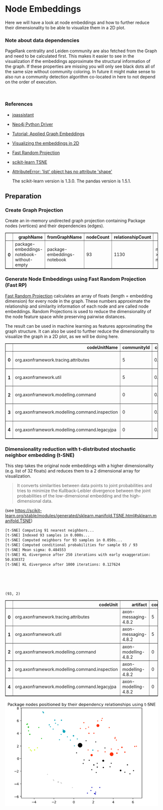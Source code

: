 # Node Embeddings

Here we will have a look at node embeddings and how to further reduce their dimensionality to be able to visualize them in a 2D plot. 

### Note about data dependencies

PageRank centrality and Leiden community are also fetched from the Graph and need to be calculated first.
This makes it easier to see in the visualization if the embeddings approximate the structural information of the graph.
If these properties are missing you will only see black dots all of the same size without community coloring.
In future it might make sense to also run a community detection algorithm co-located in here to not depend on the order of execution.

<br>  

### References
- [jqassistant](https://jqassistant.org)
- [Neo4j Python Driver](https://neo4j.com/docs/api/python-driver/current)
- [Tutorial: Applied Graph Embeddings](https://neo4j.com/developer/graph-data-science/applied-graph-embeddings)
- [Visualizing the embeddings in 2D](https://github.com/openai/openai-cookbook/blob/main/examples/Visualizing_embeddings_in_2D.ipynb)
- [Fast Random Projection](https://neo4j.com/docs/graph-data-science/current/machine-learning/node-embeddings/fastrp)
- [scikit-learn TSNE](https://scikit-learn.org/stable/modules/generated/sklearn.manifold.TSNE.html#sklearn.manifold.TSNE)
- [AttributeError: 'list' object has no attribute 'shape'](https://bobbyhadz.com/blog/python-attributeerror-list-object-has-no-attribute-shape)

    The scikit-learn version is 1.3.0.
    The pandas version is 1.5.1.






## Preparation

### Create Graph Projection

Create an in-memory undirected graph projection containing Package nodes (vertices) and their dependencies (edges).




<div>
<table border="1" class="dataframe">
  <thead>
    <tr style="text-align: right;">
      <th></th>
      <th>graphName</th>
      <th>fromGraphName</th>
      <th>nodeCount</th>
      <th>relationshipCount</th>
      <th>nodeFilter</th>
    </tr>
  </thead>
  <tbody>
    <tr>
      <th>0</th>
      <td>package-embeddings-notebook-without-empty</td>
      <td>package-embeddings-notebook</td>
      <td>93</td>
      <td>1130</td>
      <td>n.outgoingDependencies &gt; 0 OR n.incomingDepend...</td>
    </tr>
  </tbody>
</table>
</div>



### Generate Node Embeddings using Fast Random Projection (Fast RP)

[Fast Random Projection](https://neo4j.com/docs/graph-data-science/current/machine-learning/node-embeddings/fastrp) calculates an array of floats (length = embedding dimension) for every node in the graph. These numbers approximate the relationship and similarity information of each node and are called node embeddings. Random Projections is used to reduce the dimensionality of the node feature space while preserving pairwise distances.

The result can be used in machine learning as features approximating the graph structure. It can also be used to further reduce the dimensionality to visualize the graph in a 2D plot, as we will be doing here.




<div>
<table border="1" class="dataframe">
  <thead>
    <tr style="text-align: right;">
      <th></th>
      <th>codeUnitName</th>
      <th>communityId</th>
      <th>centrality</th>
      <th>artifactName</th>
      <th>embedding</th>
    </tr>
  </thead>
  <tbody>
    <tr>
      <th>0</th>
      <td>org.axonframework.tracing.attributes</td>
      <td>5</td>
      <td>0.013868</td>
      <td>axon-messaging-4.8.2</td>
      <td>[0.16278508305549622, -0.36089685559272766, 0....</td>
    </tr>
    <tr>
      <th>1</th>
      <td>org.axonframework.util</td>
      <td>5</td>
      <td>0.027632</td>
      <td>axon-messaging-4.8.2</td>
      <td>[0.2472272515296936, -0.34658005833625793, 0.4...</td>
    </tr>
    <tr>
      <th>2</th>
      <td>org.axonframework.modelling.command</td>
      <td>0</td>
      <td>0.033153</td>
      <td>axon-modelling-4.8.2</td>
      <td>[0.0411875918507576, -0.41162341833114624, 0.3...</td>
    </tr>
    <tr>
      <th>3</th>
      <td>org.axonframework.modelling.command.inspection</td>
      <td>0</td>
      <td>0.023037</td>
      <td>axon-modelling-4.8.2</td>
      <td>[0.022741731256246567, -0.45005154609680176, 0...</td>
    </tr>
    <tr>
      <th>4</th>
      <td>org.axonframework.modelling.command.legacyjpa</td>
      <td>0</td>
      <td>0.013868</td>
      <td>axon-modelling-4.8.2</td>
      <td>[-0.062389910221099854, -0.42509233951568604, ...</td>
    </tr>
  </tbody>
</table>
</div>



### Dimensionality reduction with t-distributed stochastic neighbor embedding (t-SNE)

This step takes the original node embeddings with a higher dimensionality (e.g. list of 32 floats) and
reduces them to a 2 dimensional array for visualization. 

> It converts similarities between data points to joint probabilities and tries to minimize the Kullback-Leibler divergence between the joint probabilities of the low-dimensional embedding and the high-dimensional data.

(see https://scikit-learn.org/stable/modules/generated/sklearn.manifold.TSNE.html#sklearn.manifold.TSNE)

    [t-SNE] Computing 91 nearest neighbors...
    [t-SNE] Indexed 93 samples in 0.000s...
    [t-SNE] Computed neighbors for 93 samples in 0.050s...
    [t-SNE] Computed conditional probabilities for sample 93 / 93
    [t-SNE] Mean sigma: 0.484553
    [t-SNE] KL divergence after 250 iterations with early exaggeration: 50.830372
    [t-SNE] KL divergence after 1000 iterations: 0.127624





    (93, 2)






<div>
<table border="1" class="dataframe">
  <thead>
    <tr style="text-align: right;">
      <th></th>
      <th>codeUnit</th>
      <th>artifact</th>
      <th>communityId</th>
      <th>centrality</th>
      <th>x</th>
      <th>y</th>
    </tr>
  </thead>
  <tbody>
    <tr>
      <th>0</th>
      <td>org.axonframework.tracing.attributes</td>
      <td>axon-messaging-4.8.2</td>
      <td>5</td>
      <td>0.013868</td>
      <td>4.506800</td>
      <td>1.388441</td>
    </tr>
    <tr>
      <th>1</th>
      <td>org.axonframework.util</td>
      <td>axon-messaging-4.8.2</td>
      <td>5</td>
      <td>0.027632</td>
      <td>1.548858</td>
      <td>3.976876</td>
    </tr>
    <tr>
      <th>2</th>
      <td>org.axonframework.modelling.command</td>
      <td>axon-modelling-4.8.2</td>
      <td>0</td>
      <td>0.033153</td>
      <td>2.045088</td>
      <td>-1.028611</td>
    </tr>
    <tr>
      <th>3</th>
      <td>org.axonframework.modelling.command.inspection</td>
      <td>axon-modelling-4.8.2</td>
      <td>0</td>
      <td>0.023037</td>
      <td>2.393951</td>
      <td>-1.374921</td>
    </tr>
    <tr>
      <th>4</th>
      <td>org.axonframework.modelling.command.legacyjpa</td>
      <td>axon-modelling-4.8.2</td>
      <td>0</td>
      <td>0.013868</td>
      <td>2.289147</td>
      <td>-2.229642</td>
    </tr>
  </tbody>
</table>
</div>




    
![png](NodeEmbeddings_files/NodeEmbeddings_18_0.png)
    

